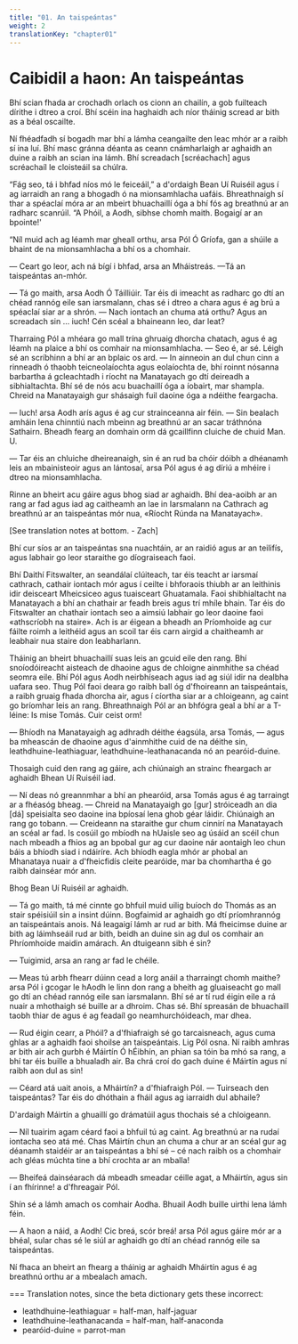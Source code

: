 ```yaml
---
title: "01. An taispeántas"
weight: 2
translationKey: "chapter01"
---
```


# Caibidil a haon: An taispeántas

Bhí scian fhada ar crochadh orlach os cionn an chailín, a gob fuilteach dírithe i dtreo a croí. Bhí scéin ina haghaidh ach níor tháinig scread ar bith as a béal oscailte.

Ní fhéadfadh sí bogadh mar bhí a lámha ceangailte den leac mhór ar a raibh sí ina luí. Bhí masc gránna déanta as ceann cnámharlaigh ar aghaidh an duine a raibh an scian ina lámh. Bhí screadach [scréachach] agus scréachaíl le cloisteáil sa chúlra.

“Fág seo, tá i bhfad níos mó le feiceáil,” a d'ordaigh Bean Uí Ruiséil agus í ag iarraidh an rang a bhogadh ó na mionsamhlacha uafáis. Bhreathnaigh sí thar a spéaclaí móra ar an mbeirt bhuachaillí óga a bhí fós ag breathnú ar an radharc scanrúil. “A Phóil, a Aodh, sibhse chomh maith. Bogaigí ar an bpointe!'

“Níl muid ach ag léamh mar gheall orthu, arsa Pól Ó Gríofa, gan a shúile a bhaint de na mionsamhlacha a bhí os a chomhair.

— Ceart go leor, ach ná bígí i bhfad, arsa an Mháistreás. —Tá an taispeántas an-mhór.

— Tá go maith, arsa Aodh Ó Táilliúir. Tar éis di imeacht as radharc go dtí an chéad rannóg eile san iarsmalann, chas sé i dtreo a chara agus é ag brú a spéaclaí siar ar a shrón. — Nach iontach an chuma atá orthu? Agus an screadach sin … iuch! Cén scéal a bhaineann leo, dar leat?

Tharraing Pól a mhéara go mall trína ghruaig dhorcha chatach, agus é ag léamh na plaice a bhí os comhair na mionsamhlacha. — Seo é, ar sé. Léigh sé an scríbhinn a bhí ar an bplaic os ard. — In ainneoin an dul chun cinn a rinneadh ó thaobh teicneolaíochta agus eolaíochta de, bhí roinnt nósanna barbartha á gcleachtadh i ríocht na Manatayach go dtí deireadh a sibhialtachta. Bhí sé de nós acu buachaillí óga a íobairt, mar shampla. Chreid na Manatayaigh gur shásaigh fuil daoine óga a ndéithe feargacha.

— Iuch! arsa Aodh arís agus é ag cur strainceanna air féin. — Sin bealach amháin lena chinntiú nach mbeinn ag breathnú ar an sacar tráthnóna Sathairn. Bheadh fearg an domhain orm dá gcaillfinn cluiche de chuid Man. U.

— Tar éis an chluiche dheireanaigh, sin é an rud ba chóir dóibh a dhéanamh leis an mbainisteoir agus an lántosaí, arsa Pól agus é ag díriú a mhéire i dtreo na mionsamhlacha.

Rinne an bheirt acu gáire agus bhog siad ar aghaidh. Bhí dea-aoibh ar an rang ar fad agus iad ag caitheamh an lae in Iarsmalann na Cathrach ag breathnú ar an taispeántas mór nua, «Ríocht Rúnda na Manatayach».

[See translation notes at bottom. - Zach]

Bhí cur síos ar an taispeántas sna nuachtáin, ar an raidió agus ar an teilifís, agus labhair go leor staraithe go díograiseach faoi.

Bhí Daithí Fitswalter, an seandálaí clúiteach, tar éis teacht ar iarsmaí cathrach, cathair iontach mór agus í ceilte i bhforaois thiubh ar an leithinis idir deisceart Mheicsiceo agus tuaisceart Ghuatamala. Faoi shibhialtacht na Manatayach a bhí an chathair ar feadh breis agus trí mhíle bhain. Tar éis do Fitswalter an chathair iontach seo a aimsiú labhair go leor daoine faoi «athscríobh na staire». Ach is ar éigean a bheadh an Príomhoide ag cur fáilte roimh a leithéid agus an scoil tar éis carn airgid a chaitheamh ar leabhair nua staire don leabharlann.

Tháinig an bheirt bhuachaillí suas leis an gcuid eile den rang. Bhí snoíodóireacht aisteach de dhaoine agus de chloigne ainmhithe sa chéad seomra eile. Bhí Pól agus Aodh neirbhíseach agus iad ag siúl idir na dealbha uafara seo. Thug Pól faoi deara go raibh ball óg d'fhoireann an taispeántais, a raibh gruaig fhada dhorcha air, agus í cíortha siar ar a chloigeann, ag caint go bríomhar leis an rang. Bhreathnaigh Pól ar an bhfógra geal a bhí ar a T-léine: Is mise Tomás. Cuir ceist orm!

— Bhíodh na Manatayaigh ag adhradh déithe éagsúla, arsa Tomás, — agus ba mheascán de dhaoine agus d'ainmhithe cuid de na déithe sin, leathdhuine-leathiaguar, leathdhuine-leathanacanda nó an pearóid-duine.

Thosaigh cuid den rang ag gáire, ach chiúnaigh an strainc fheargach ar aghaidh Bhean Uí Ruiséil iad.

— Ní deas nó greannmhar a bhí an phearóid, arsa Tomás agus é ag tarraingt ar a fhéasóg bheag. — Chreid na Manatayaigh go [gur] stróiceadh an dia [dá] speisialta seo daoine ina bpíosaí lena ghob géar láidir. Chiúnaigh an rang go tobann. — Creideann na staraithe gur chum cinnirí na Manatayach an scéal ar fad. Is cosúil go mbíodh na hUaisle seo ag úsáid an scéil chun nach mbeadh a fhios ag an bpobal gur ag cur daoine nár aontaigh leo chun báis a bhíodh siad i ndáiríre. Ach bhíodh eagla mhór ar phobal an Mhanataya nuair a d'fheicfidís cleite pearóide, mar ba chomhartha é go raibh dainséar mór ann.

Bhog Bean Uí Ruiséil ar aghaidh.

— Tá go maith, tá mé cinnte go bhfuil muid uilig buíoch do Thomás as an stair spéisiúil sin a insint dúinn. Bogfaimid ar aghaidh go dtí príomhrannóg an taispeántais anois. Ná leagaigí lámh ar rud ar bith. Má fheicimse duine ar bith ag láimhseáil rud ar bith, beidh an duine sin ag dul os comhair an Phríomhoide maidin amárach. An dtuigeann sibh é sin?

— Tuigimid, arsa an rang ar fad le chéile.

— Meas tú arbh fhearr dúinn cead a lorg anáil a tharraingt chomh maithe? arsa Pól i gcogar le hAodh le linn don rang a bheith ag gluaiseacht go mall go dtí an chéad rannóg eile san iarsmalann. Bhí sé ar tí rud éigin eile a rá nuair a mhothaigh sé buille ar a dhroim. Chas sé. Bhí spreasán de bhuachaill taobh thiar de agus é ag feadaíl go neamhurchóideach, mar dhea.

— Rud éigin cearr, a Phóil? a d'fhiafraigh sé go tarcaisneach, agus cuma ghlas ar a aghaidh faoi shoilse an taispeántais. Lig Pól osna. Ní raibh amhras ar bith air ach gurbh é Máirtín Ó hÉibhín, an phian sa tóin ba mhó sa rang, a bhí tar éis buille a bhualadh air. Ba chrá croí do gach duine é Máirtín agus ní raibh aon dul as sin!

— Céard atá uait anois, a Mháirtín? a d'fhiafraigh Pól. — Tuirseach den taispeántas? Tar éis do dhóthain a fháil agus ag iarraidh dul abhaile?

D'ardaigh Máirtín a ghuaillí go drámatúil agus thochais sé a chloigeann.

— Níl tuairim agam céard faoi a bhfuil tú ag caint. Ag breathnú ar na rudaí iontacha seo atá mé. Chas Máirtín chun an chuma a chur ar an scéal gur ag déanamh staidéir ar an taispeántas a bhí sé – cé nach raibh os a chomhair ach gléas múchta tine a bhí crochta ar an mballa!

— Bheifeá dainséarach dá mbeadh smeadar céille agat, a Mháirtín, agus sin í an fhírinne! a d'fhreagair Pól.

Shín sé a lámh amach os comhair Aodha. Bhuail Aodh buille uirthi lena lámh féin.

— A haon a náid, a Aodh! Cic breá, scór breá! arsa Pól agus gáire mór ar a bhéal, sular chas sé le siúl ar aghaidh go dtí an chéad rannóg eile sa taispeántas.

Ní fhaca an bheirt an fhearg a tháinig ar aghaidh Mháirtín agus é ag breathnú orthu ar a mbealach amach.

===
Translation notes, since the beta dictionary gets these incorrect:

- leathdhuine-leathiaguar = half-man, half-jaguar
- leathdhuine-leathanacanda = half-man, half-anaconda
- pearóid-duine = parrot-man
